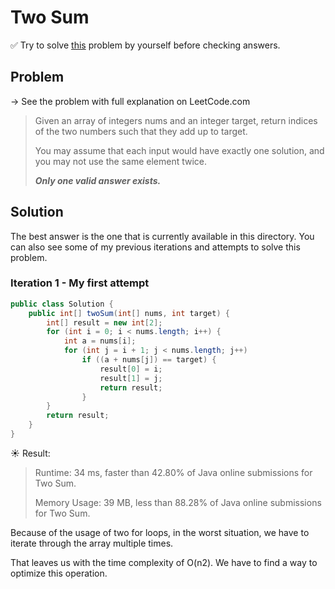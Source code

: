 # Two Sum

✅ Try to solve [this](https://leetcode.com/problems/two-sum/) problem by yourself before checking answers.

## Problem

-> See the problem with full explanation on LeetCode.com

> Given an array of integers nums and an integer target, return indices of the two numbers such that they add up to target.
>
> You may assume that each input would have exactly one solution, and you may not use the same element twice.
>
> _**Only one valid answer exists.**_


## Solution

The best answer is the one that is currently available in this directory. You can also see some of my previous iterations and attempts to solve this problem.

### Iteration 1 - My first attempt

```java
public class Solution {
    public int[] twoSum(int[] nums, int target) {
        int[] result = new int[2];
        for (int i = 0; i < nums.length; i++) {
            int a = nums[i];
            for (int j = i + 1; j < nums.length; j++)
                if ((a + nums[j]) == target) {
                    result[0] = i;
                    result[1] = j;
                    return result;
                }
        }
        return result;
    }
}
```

☀️ Result:

> Runtime: 34 ms, faster than 42.80% of Java online submissions for Two Sum.
>
> Memory Usage: 39 MB, less than 88.28% of Java online submissions for Two Sum.

Because of the usage of two for loops, in the worst situation, we have to iterate through the array multiple times.

That leaves us with the time complexity of O(n2). We have to find a way to optimize this operation.

